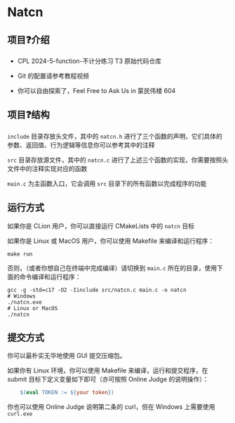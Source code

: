 # Natcn

## 项目❓介绍

- CPL 2024-5-function-不计分练习 T3 原始代码仓库

- Git 的配置请参考教程视频

- 你可以自由探索了，Feel Free to Ask Us in 蒙民伟楼 604

## 项目❓结构

`include` 目录存放头文件，其中的 `natcn.h` 进行了三个函数的声明，它们具体的参数、返回值、行为逻辑等信息你可以参考其中的注释

`src` 目录存放源文件，其中的 `natcn.c` 进行了上述三个函数的实现，你需要按照头文件中的注释实现对应的函数

`main.c` 为主函数入口，它会调用 `src` 目录下的所有函数以完成程序的功能

## 运行方式

如果你是 CLion 用户，你可以直接运行 CMakeLists 中的 `natcn` 目标

如果你是 Linux 或 MacOS 用户，你可以使用 Makefile 来编译和运行程序：

```shell
make run
```

否则，（或者你想自己在终端中完成编译）请切换到 `main.c` 所在的目录，使用下面的命令编译和运行程序：

```shell
gcc -g -std=c17 -O2 -Iinclude src/natcn.c main.c -o natcn
# Windows
./natcn.exe
# Linux or MacOS
./natcn
```

## 提交方式

你可以最朴实无华地使用 GUI 提交压缩包。

如果你有 Linux 环境，你可以使用 Makefile 来编译，运行和提交程序，在 submit 目标下定义变量如下即可（亦可按照 Online Judge 的说明操作）：
    
```makefile
    $(eval TOKEN := ${your token})
```

你也可以使用 Online Judge 说明第二条的 curl，但在 Windows 上需要使用 `curl.exe`